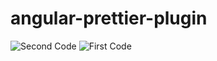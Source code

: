 ﻿# angular-prettier-plugin
![Second Code](https://github.com/user-attachments/assets/8375351e-dc8e-418e-b2e8-7498c3ed4c92)
![First Code](https://github.com/user-attachments/assets/f37e3aed-13bd-4646-aea1-7a815720a60e)
